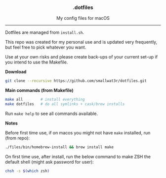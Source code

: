 <h3 align="center">.dotfiles</h3>
<p align="center">My config files for macOS</p>

---

Dotfiles are managed from `install.sh`.  

This repo was created for my personal use and is updated very
frequently, but feel free to pick whatever you want.  

Use at your own risks and please create back-ups of your current
set-up if you intend to use the Makefile.  

**Download**  
```sh
git clone --recursive https://github.com/smallwat3r/dotfiles.git
```

**Main commands (from Makefile)**
```sh
make all        # install everything
make dotfiles   # do all symlinks + cask/brew installs
```

Run `make help` to see all commands available.  

**Notes**

Before first time use, if on macos you might not have `make`
installed, run (from repo):  
```sh
./files/bin/homebrew-install && brew install make
```

On first time use, after install, run the below command to make
ZSH the default shell (might ask password for user):  
```sh
chsh -s $(which zsh)
```
